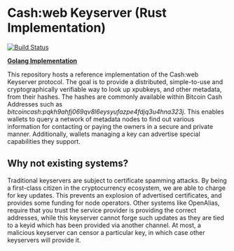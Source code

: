 # Cash:web Keyserver (Rust Implementation)
[![Build Status](https://travis-ci.org/hlb8122/keyserver-rust.svg?branch=master)](https://travis-ci.org/hlb8122/keyserver-rust)

[**Golang Implementation**](https://github.com/cashweb/keyserver/)

This repository hosts a reference implementation of the Cash:web Keyserver protocol. The goal is to provide a distributed, simple-to-use and cryptographically verifiable way to look up xpubkeys, and other metadata, from their hashes. The hashes are commonly available within Bitcoin Cash Addresses such as *bitcoincash:pqkh9ahfj069qv8l6eysyufazpe4fdjq3u4hna323j*. This enables wallets to query a network of metadata nodes to find out various information for contacting or paying the owners in a secure and private manner. Additionally, wallets managing a key can advertise special capabilities they support.

## Why not existing systems?

Traditional keyservers are subject to certificate spamming attacks. By being a first-class citizen in the cryptocurrency ecosystem, we are able to charge for key updates. This prevents an explosion of advertised certificates, and provides some funding for node operators. Other systems like OpenAlias, require that you trust the service provider is providing the correct addresses, while this keyserver cannot forge such updates as they are tied to a keyid which has been provided via another channel. At most, a malicious keyserver can censor a particular key, in which case other keyservers will provide it.
